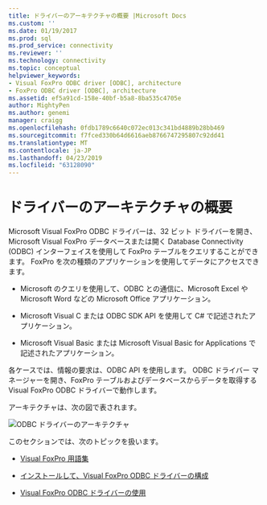 ```yaml
---
title: ドライバーのアーキテクチャの概要 |Microsoft Docs
ms.custom: ''
ms.date: 01/19/2017
ms.prod: sql
ms.prod_service: connectivity
ms.reviewer: ''
ms.technology: connectivity
ms.topic: conceptual
helpviewer_keywords:
- Visual FoxPro ODBC driver [ODBC], architecture
- FoxPro ODBC driver [ODBC], architecture
ms.assetid: ef5a91cd-158e-40bf-b5a8-8ba535c4705e
author: MightyPen
ms.author: genemi
manager: craigg
ms.openlocfilehash: 0fdb1789c6640c072ec013c341bd4889b28bb469
ms.sourcegitcommit: f7fced330b64d6616aeb8766747295807c92dd41
ms.translationtype: MT
ms.contentlocale: ja-JP
ms.lasthandoff: 04/23/2019
ms.locfileid: "63128090"
---
```

# <a name="driver-architecture-overview"></a>ドライバーのアーキテクチャの概要
Microsoft Visual FoxPro ODBC ドライバーは、32 ビット ドライバーを開き、Microsoft Visual FoxPro データベースまたは開く Database Connectivity (ODBC) インターフェイスを使用して FoxPro テーブルをクエリすることができます。 FoxPro を次の種類のアプリケーションを使用してデータにアクセスできます。  
  
-   Microsoft のクエリを使用して、ODBC との通信に、Microsoft Excel や Microsoft Word などの Microsoft Office アプリケーション。  
  
-   Microsoft Visual C または ODBC SDK API を使用して C# で記述されたアプリケーション。  
  
-   Microsoft Visual Basic または Microsoft Visual Basic for Applications で記述されたアプリケーション。  
  
 各ケースでは、情報の要求は、ODBC API を使用します。 ODBC ドライバー マネージャーを開き、FoxPro テーブルおよびデータベースからデータを取得する Visual FoxPro ODBC ドライバーで動作します。  
  
 アーキテクチャは、次の図で表されます。  
  
 ![ODBC ドライバーのアーキテクチャ](../../odbc/microsoft/media/vfparch.gif "vfparch")  
  
 このセクションでは、次のトピックを扱います。  
  
-   [Visual FoxPro 用語集](../../odbc/microsoft/visual-foxpro-terminology.md)  
  
-   [インストールして、Visual FoxPro ODBC ドライバーの構成](../../odbc/microsoft/installing-and-configuring.md)  
  
-   [Visual FoxPro ODBC ドライバーの使用](../../odbc/microsoft/using-the-visual-foxpro-odbc-driver.md)

